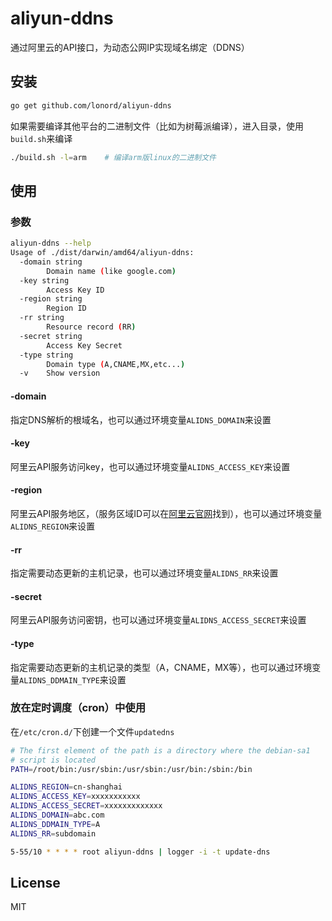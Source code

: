 # aliyun-ddns
通过阿里云的API接口，为动态公网IP实现域名绑定（DDNS）

## 安装

```bash
go get github.com/lonord/aliyun-ddns
```

如果需要编译其他平台的二进制文件（比如为树莓派编译），进入目录，使用`build.sh`来编译

```bash
./build.sh -l=arm    # 编译arm版linux的二进制文件
```

## 使用

### 参数

```bash
aliyun-ddns --help
Usage of ./dist/darwin/amd64/aliyun-ddns:
  -domain string
        Domain name (like google.com)
  -key string
        Access Key ID
  -region string
        Region ID
  -rr string
        Resource record (RR)
  -secret string
        Access Key Secret
  -type string
        Domain type (A,CNAME,MX,etc...)
  -v    Show version
```

#### -domain
指定DNS解析的根域名，也可以通过环境变量`ALIDNS_DOMAIN`来设置

#### -key
阿里云API服务访问key，也可以通过环境变量`ALIDNS_ACCESS_KEY`来设置

#### -region
阿里云API服务地区，（服务区域ID可以在[阿里云官网](https://help.aliyun.com/document_detail/40654.html?spm=5176.10695662.1996646101.1.2b4a33dcFrxth0)找到），也可以通过环境变量`ALIDNS_REGION`来设置

#### -rr
指定需要动态更新的主机记录，也可以通过环境变量`ALIDNS_RR`来设置

#### -secret
阿里云API服务访问密钥，也可以通过环境变量`ALIDNS_ACCESS_SECRET`来设置

#### -type
指定需要动态更新的主机记录的类型（A，CNAME，MX等），也可以通过环境变量`ALIDNS_DDMAIN_TYPE`来设置

### 放在定时调度（cron）中使用

在`/etc/cron.d/`下创建一个文件`updatedns`

```bash
# The first element of the path is a directory where the debian-sa1
# script is located
PATH=/root/bin:/usr/sbin:/usr/sbin:/usr/bin:/sbin:/bin

ALIDNS_REGION=cn-shanghai
ALIDNS_ACCESS_KEY=xxxxxxxxxxx
ALIDNS_ACCESS_SECRET=xxxxxxxxxxxxx
ALIDNS_DOMAIN=abc.com
ALIDNS_DDMAIN_TYPE=A
ALIDNS_RR=subdomain

5-55/10 * * * * root aliyun-ddns | logger -i -t update-dns
```

## License

MIT
